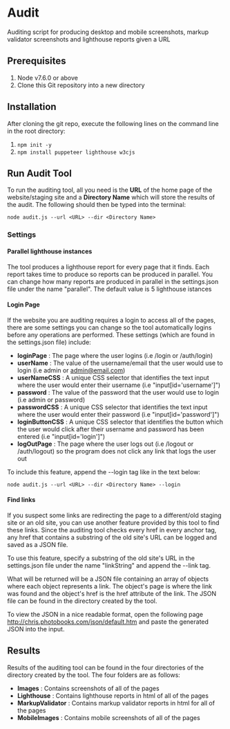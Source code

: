 # Audit
Auditing script for producing desktop and mobile screenshots, markup validator screenshots and lighthouse reports given a URL

## Prerequisites 
1. Node v7.6.0 or above
2. Clone this Git repository into a new directory

## Installation
After cloning the git repo, execute the following lines on the command line in the root directory:
1. ```npm init -y```
2. ```npm install puppeteer lighthouse w3cjs```

## Run Audit Tool
To run the auditing tool, all you need is the __URL__ of the home page of the website/staging site and a __Directory Name__ which will store the results of the audit. The following should then be typed into the terminal:

```node audit.js --url <URL> --dir <Directory Name>```

### Settings
#### Parallel lighthouse instances
The tool produces a lighthouse report for every page that it finds. Each report takes time to produce so reports can be produced in parallel. You can change how many reports are produced in parallel in the settings.json file under the name "parallel". The default value is 5 lighthouse istances

#### Login Page
If the website you are auditing requires a login to access all of the pages, there are some settings you can change so the tool automatically logins before any operations are performed. These settings (which are found in the settings.json file) include:
* __loginPage__ : The page where the user logins (i.e /login or /auth/login)
* __userName__ : The value of the username/email that the user would use to login (i.e admin or admin@email.com)
* __userNameCSS__ : A unique CSS selector that identifies the text input where the user would enter their username (i.e "input[id='username']")
* __password__ : The value of the password that the user would use to login (i.e admin or password)
* __passwordCSS__ : A unique CSS selector that identifies the text input where the user would enter their password (i.e "input[id='password']")
* __loginButtonCSS__ : A unique CSS selector that identifies the button which the user would click after their username and password has been entered (i.e "input[id='login']")
* __logOutPage__ : The page where the user logs out (i.e /logout or /auth/logout) so the program does not click any link that logs the user out

To include this feature, append the --login tag like in the text below:

```node audit.js --url <URL> --dir <Directory Name> --login``` 

#### Find links
If you suspect some links are redirecting the page to a different/old staging site or an old site, you can use another feature provided by this tool to find these links. Since the auditing tool checks every href in every anchor tag, any href that contains a substring of the old site's URL can be logged and saved as a JSON file.

To use this feature, specify a substring of the old site's URL in the settings.json file under the name "linkString" and append the --link tag.

What will be returned will be a JSON file containing an array of objects where each object represents a link. The object's page is where the link was found and the object's href is the href attribute of the link. The JSON file can be found in the directory created by the tool.

To view the JSON in a nice readable format, open the following page http://chris.photobooks.com/json/default.htm and paste the generated JSON into the input.


## Results
Results of the auditing tool can be found in the four directories of the directory created by the tool. The four folders are as follows:
* __Images__ : Contains screenshots of all of the pages
* __Lighthouse__ : Contains lighthouse reports in html of all of the pages
* __MarkupValidator__ : Contains markup validator reports in html for all of the pages
* __MobileImages__ : Contains mobile screenshots of all of the pages
